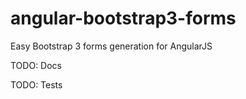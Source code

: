 angular-bootstrap3-forms
========================

Easy Bootstrap 3 forms generation for AngularJS


TODO: Docs

TODO: Tests
